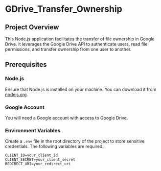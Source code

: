 # GDrive_Transfer_Ownership

## Project Overview

This Node.js application facilitates the transfer of file ownership in Google Drive. It leverages the Google Drive API to authenticate users, read file permissions, and transfer ownership from one user to another.

## Prerequisites

### Node.js

Ensure that Node.js is installed on your machine. You can download it from [nodejs.org](https://nodejs.org/).

### Google Account

You will need a Google account with access to Google Drive.

### Environment Variables

Create a `.env` file in the root directory of the project to store sensitive credentials. The following variables are required:

```plaintext
CLIENT_ID=your_client_id
CLIENT_SECRET=your_client_secret
REDIRECT_URI=your_redirect_uri
```
